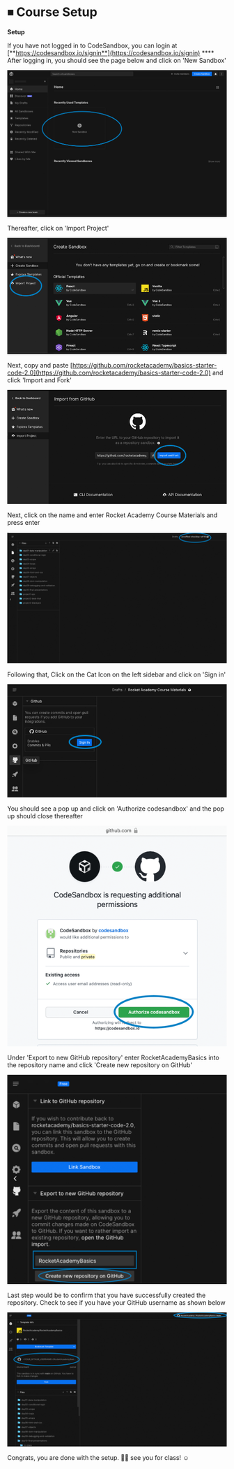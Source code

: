 # ⏹ Course Setup

**Setup**&#x20;

If you have not logged in to CodeSandbox, you can login at  [**https://codesandbox.io/signin**](https://codesandbox.io/signin) **** After logging in, you should see the page below and click on 'New Sandbox'

![Creating a new sandbox](../../.gitbook/assets/createNewSandBox.png)

Thereafter, click on 'Import Project'

![Selecting Import Project](../../.gitbook/assets/importProject.png)

Next, copy and paste [https://github.com/rocketacademy/basics-starter-code-2.0](https://github.com/rocketacademy/basics-starter-code-2.0) and click 'Import and Fork'

![Enter repository link and click Import and Fork](../../.gitbook/assets/importFromGithub.png)

Next, click on the name and enter Rocket Academy Course Materials and press enter

![Changing the name of the sandbox](<../../.gitbook/assets/image (10).png>)

Following that, Click on the Cat Icon on the left sidebar and click on 'Sign in'

![Signing in to Github](<../../.gitbook/assets/signInToGitHub (1).png>)

You should see a pop up and click on 'Authorize codesandbox' and the pop up should close thereafter

![Authorizing codesandbox](../../.gitbook/assets/authoriseCodeSandbox.png)

Under 'Export to new GitHub repository' enter RocketAcademyBasics into the repository name and click 'Create new repository on GitHub'

![Creating new repository on Github via CodeSandbox](<../../.gitbook/assets/image (11).png>)

Last step would be to confirm that you have successfully created the repository. Check to see if you have your GitHub username as shown below

![Check to see if you have your github username at the two circles](<../../.gitbook/assets/githubFinal (1).png>)

Congrats, you are done with the setup. :tada::tada: see you for class! :relaxed:
